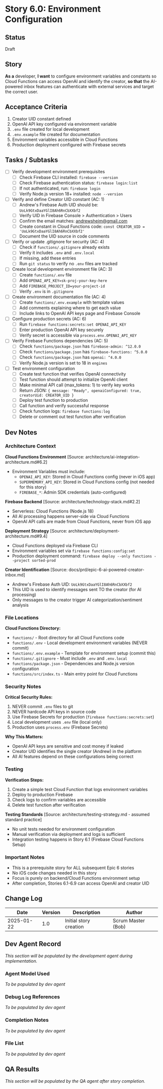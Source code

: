 # Story 6.0: Environment Configuration

## Status
Draft

## Story
**As a** developer,
**I want** to configure environment variables and constants so Cloud Functions can access OpenAI and identify the creator,
**so that** the AI-powered inbox features can authenticate with external services and target the correct user.

## Acceptance Criteria
1. Creator UID constant defined
2. OpenAI API key configured via environment variable
3. `.env` file created for local development
4. `.env.example` file created for documentation
5. Environment variables accessible in Cloud Functions
6. Production deployment configured with Firebase secrets

## Tasks / Subtasks

- [ ] Verify development environment prerequisites
  - [ ] Check Firebase CLI installed: `firebase --version`
  - [ ] Check Firebase authentication status: `firebase login:list`
  - [ ] If not authenticated, run: `firebase login`
  - [ ] Verify Node.js version 18+ installed: `node --version`

- [ ] Verify and define Creator UID constant (AC: 1)
  - [ ] Andrew's Firebase Auth UID should be: `UoLk9GtxDaaYGlI8Ah6RnCbXXbf2`
  - [ ] Verify UID in Firebase Console > Authentication > Users
  - [ ] Confirm the email matches: andrewsheim@gmail.com
  - [ ] Create constant in Cloud Functions code: `const CREATOR_UID = 'UoLk9GtxDaaYGlI8Ah6RnCbXXbf2'`
  - [ ] Document the UID source in code comments

- [ ] Verify or update .gitignore for security (AC: 4)
  - [ ] Check if `functions/.gitignore` already exists
  - [ ] Verify it includes `.env` and `.env.local`
  - [ ] If missing, add these entries
  - [ ] Run `git status` to verify no `.env` files are tracked

- [ ] Create local development environment file (AC: 3)
  - [ ] Create `functions/.env` file
  - [ ] Add `OPENAI_API_KEY=sk-proj-your-key-here`
  - [ ] Add `FIREBASE_PROJECT_ID=your-project-id`
  - [ ] Verify `.env` is in `.gitignore`

- [ ] Create environment documentation file (AC: 4)
  - [ ] Create `functions/.env.example` with template values
  - [ ] Add comments explaining where to get each value
  - [ ] Include links to OpenAI API keys page and Firebase Console

- [ ] Configure production secrets (AC: 6)
  - [ ] Run `firebase functions:secrets:set OPENAI_API_KEY`
  - [ ] Enter production OpenAI API key securely
  - [ ] Verify secret is accessible via `process.env.OPENAI_API_KEY`

- [ ] Verify Firebase Functions dependencies (AC: 5)
  - [ ] Check `functions/package.json` has `firebase-admin: ^12.0.0`
  - [ ] Check `functions/package.json` has `firebase-functions: ^5.0.0`
  - [ ] Check `functions/package.json` has `openai: ^4.0.0`
  - [ ] Verify Node.js version is set to 18 in `engines`

- [ ] Test environment configuration
  - [ ] Create test function that verifies OpenAI connectivity
  - [ ] Test function should attempt to initialize OpenAI client
  - [ ] Make minimal API call (max_tokens: 1) to verify key works
  - [ ] Return JSON: `{ message: "Ready", openaiConfigured: true, creatorUid: CREATOR_UID }`
  - [ ] Deploy test function to production
  - [ ] Call function and verify successful response
  - [ ] Check function logs: `firebase functions:log`
  - [ ] Delete or comment out test function after verification

## Dev Notes

### Architecture Context

**Cloud Functions Environment** [Source: architecture/ai-integration-architecture.md#6.2]
- Environment Variables must include:
  - `OPENAI_API_KEY`: Stored in Cloud Functions config (never in iOS app)
  - `SUPERMEMORY_API_KEY`: Stored in Cloud Functions config (not needed for this story)
  - `FIREBASE_*`: Admin SDK credentials (auto-configured)

**Firebase Backend** [Source: architecture/technology-stack.md#2.2]
- Serverless: Cloud Functions (Node.js 18)
- All AI processing happens server-side via Cloud Functions
- OpenAI API calls are made from Cloud Functions, never from iOS app

**Deployment Strategy** [Source: architecture/deployment-architecture.md#9.4]
- Cloud Functions deployed via Firebase CLI
- Environment variables set via `firebase functions:config:set`
- Production deployment command: `firebase deploy --only functions --project sorted-prod`

**Creator Identification** [Source: docs/prd/epic-6-ai-powered-creator-inbox.md]
- Andrew's Firebase Auth UID: `UoLk9GtxDaaYGlI8Ah6RnCbXXbf2`
- This UID is used to identify messages sent TO the creator (for AI processing)
- Only messages to the creator trigger AI categorization/sentiment analysis

### File Locations

**Cloud Functions Directory:**
- `functions/` - Root directory for all Cloud Functions code
- `functions/.env` - Local development environment variables (NEVER commit)
- `functions/.env.example` - Template for environment setup (commit this)
- `functions/.gitignore` - Must include `.env` and `.env.local`
- `functions/package.json` - Dependencies and Node.js version configuration
- `functions/src/index.ts` - Main entry point for Cloud Functions

### Security Notes

**Critical Security Rules:**
1. NEVER commit `.env` files to git
2. NEVER hardcode API keys in source code
3. Use Firebase Secrets for production (`firebase functions:secrets:set`)
4. Local development uses `.env` file (local only)
5. Production uses `process.env` (Firebase Secrets)

**Why This Matters:**
- OpenAI API keys are sensitive and cost money if leaked
- Creator UID identifies the single creator (Andrew) in the platform
- All AI features depend on these configurations being correct

### Testing

**Verification Steps:**
1. Create a simple test Cloud Function that logs environment variables
2. Deploy to production Firebase
3. Check logs to confirm variables are accessible
4. Delete test function after verification

**Testing Standards** [Source: architecture/testing-strategy.md - assumed standard practice]
- No unit tests needed for environment configuration
- Manual verification via deployment and logs is sufficient
- Integration testing happens in Story 6.1 (Firebase Cloud Functions Setup)

### Important Notes

- This is a prerequisite story for ALL subsequent Epic 6 stories
- No iOS code changes needed in this story
- Focus is purely on backend/Cloud Functions environment setup
- After completion, Stories 6.1-6.9 can access OpenAI and creator UID

## Change Log

| Date | Version | Description | Author |
|------|---------|-------------|--------|
| 2025-01-22 | 1.0 | Initial story creation | Scrum Master (Bob) |

## Dev Agent Record

*This section will be populated by the development agent during implementation.*

### Agent Model Used

*To be populated by dev agent*

### Debug Log References

*To be populated by dev agent*

### Completion Notes

*To be populated by dev agent*

### File List

*To be populated by dev agent*

## QA Results

*This section will be populated by the QA agent after story completion.*
